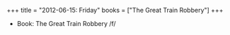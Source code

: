 +++
title = "2012-06-15: Friday"
books = ["The Great Train Robbery"]
+++


* Book: The Great Train Robbery /f/
